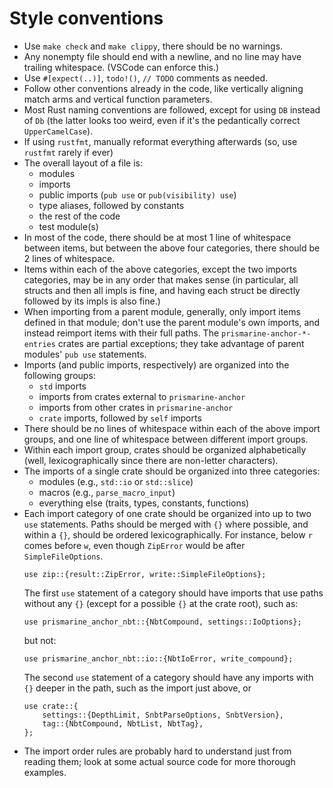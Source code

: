 # Style conventions
- Use `make check` and `make clippy`, there should be no warnings.
- Any nonempty file should end with a newline, and no line may have trailing whitespace.
  (VSCode can enforce this.)
- Use `#[expect(..)]`, `todo!()`, `// TODO` comments as needed.
- Follow other conventions already in the code, like vertically aligning match arms
  and vertical function parameters.
- Most Rust naming conventions are followed, except for using `DB` instead of `Db`
  (the latter looks too weird, even if it's the pedantically correct `UpperCamelCase`).
- If using `rustfmt`, manually reformat everything afterwards
  (so, use `rustfmt` rarely if ever)
- The overall layout of a file is:
  - modules
  - imports
  - public imports (`pub use` or `pub(visibility) use`)
  - type aliases, followed by constants
  - the rest of the code
  - test module(s)
- In most of the code, there should be at most 1 line of whitespace
  between items, but between the above four categories, there should
  be 2 lines of whitespace.
- Items within each of the above categories,
  except the two imports categories,
  may be in any order that makes sense
  (in particular, all structs and then all impls is fine,
  and having each struct be directly followed by its impls
  is also fine.)
- When importing from a parent module, generally, only import items defined in that module;
  don't use the parent module's own imports, and instead reimport items with their full paths.
  The `prismarine-anchor-*-entries` crates are partial exceptions; they take advantage of parent
  modules' `pub use` statements.
- Imports (and public imports, respectively)
  are organized into the following groups:
  - `std` imports
  - imports from crates external to `prismarine-anchor`
  - imports from other crates in `prismarine-anchor`
  - `crate` imports, followed by `self` imports
- There should be no lines of whitespace within each of the above
  import groups, and one line of whitespace between different
  import groups.
- Within each import group, crates should be organized
  alphabetically (well, lexicographically since there are
  non-letter characters).
- The imports of a single crate should be organized into
  three categories:
  - modules (e.g., `std::io` or `std::slice`)
  - macros (e.g., `parse_macro_input`)
  - everything else (traits, types, constants, functions)
- Each import category of one crate should be organized into up to
  two `use` statements. Paths should be merged with `{}` where
  possible, and within a `{}`, should be ordered lexicographically.
  For instance, below `r` comes before `w`,
  even though `ZipError` would be after `SimpleFileOptions`.
  ```
  use zip::{result::ZipError, write::SimpleFileOptions};
  ```
  The first `use` statement of a category should have imports that
  use paths without any `{}` (except for a possible `{}` at the
  crate root), such as:
  ```
  use prismarine_anchor_nbt::{NbtCompound, settings::IoOptions};
  ```
  but not:
  ```
  use prismarine_anchor_nbt::io::{NbtIoError, write_compound};
  ```
  The second `use` statement of a category should have any imports
  with `{}` deeper in the path, such as the import just above, or
  ```
  use crate::{
      settings::{DepthLimit, SnbtParseOptions, SnbtVersion},
      tag::{NbtCompound, NbtList, NbtTag},
  };
  ```
- The import order rules are probably hard to understand just
  from reading them; look at some actual source code for more
  thorough examples.
